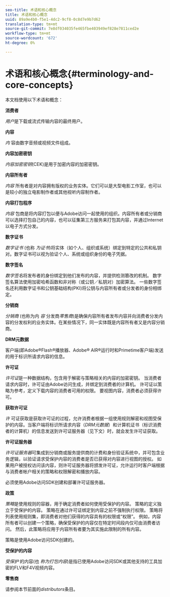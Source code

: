 ```yaml
---
seo-title: 术语和核心概念
title: 术语和核心概念
uuid: 89a9e4b0-f5e1-4dc2-9cf8-0c8d7e9b7d62
translation-type: tm+mt
source-git-commit: 7e8df034035fe465fbe403949ef828e7811ced2e
workflow-type: tm+mt
source-wordcount: '672'
ht-degree: 0%

---
```



# 术语和核心概念{#terminology-and-core-concepts}

本文档使用以下术语和概念：

**消费者**

*用户*&#x200B;是下载或流式传输内容的最终用户。

**内容**

*内* 容由数字音频或视频文件组成。

**内容加密密钥**

*内容加密密钥*(CEK)是用于加密内容的加密密钥。

**内容所有者**

*内容* 所有者是对内容拥有版权的业务实体。它们可以是大型电影工作室，也可以是较小的独立电影制作者或其他视听内容制作者。

**内容打包程序**

*内容* 包商是将内容打包以便与Adobe访问一起使用的组织。内容所有者或分销商可以选择打包自己的内容，也可以征集第三方服务来打包其内容，并通过Internet以电子方式分发。

**数字证书**

*数字证书* (也称 *为证书*)将实体（如个人、组织或系统）绑定到特定的公共和私钥对。数字证书可以视为验证个人、系统或组织身份的电子凭据。

**数字签名**

*数字签名*&#x200B;将发布者的身份绑定到他们发布的内容，并提供检测篡改的机制。 数字签名算法使用加密哈希函数和非对称（或公钥／私钥对）加密算法。 一些数字签名还利用数字证书和公钥基础结构(PKI)将公钥与内容所有者或分发者的身份相绑定。

**分销商**

*分销商* (也称为内 *容* 分发商*零售商*)是确保内容所有者发布内容并向消费者分发内容的分发权利的业务实体。在某些情况下，同一实体既是内容所有者又是内容分销商。

**DRM元数据**

客户端(即Adobe®Flash®播放器、Adobe® AIR®运行时和Primetime客户端)发送的用于标识所请求内容的信息。

**许可证**

*许可证*是一种数据结构，包含用于解密与策略相关的内容的加密密钥。 当消费者请求内容时，许可证由Adobe访问生成，并绑定到消费者的计算机。 许可证以策略为参考，定义下载内容的消费者可用的权限。 要视图内容，消费者必须获得许可。

**获取许可证**

*许* 可证获取是获取许可证的过程，允许消费者根据一组使用规则解密和视图受保护的内容。当客户端将标识所请求内容（*DRM元数据*）和计算机证书（标识消费者的计算机）的信息发送到许可证服务器（见下文）时，就会发生许可证获取。

**许可证服务器**

*许可证服务器*可集成到分销商或服务提供商的计费和身份验证系统中，并可包含业务逻辑，以验证请求受保护内容的消费者是否已获得对内容进行视图的授权。 如果用户被授权访问该内容，则许可证服务器将颁发许可证，允许运行时客户端根据与消费者帐户相关的策略和权限解密和播放内容。

必须使用Adobe访问SDK创建和部署许可证服务器。

**政策**

*策略*&#x200B;是使用规则的容器，用于确定消费者如何使用受保护的内容。 策略的定义独立于受保护的内容。 策略在通过许可证绑定到内容之前不强制执行权限。 策略将列表使用规则集，即消费者对他们获得的内容具有的权限或“权限”。 例如，内容所有者可以创建一个策略，确保受保护的内容仅在特定时间段内仅可由消费者访问。 然后，此策略将应用于内容所有者要为其实施此限制的所有内容。

策略是使用Adobe访问SDK创建的。

**受保护的内容**

*受保护* 的内容(也 *称为打包内容*)是指已使用Adobe访问SDK或其他支持的工具加密的FLV和F4V视频内容。

**零售商**

请参阅本节前面的&#x200B;*distributors*&#x200B;条目。
